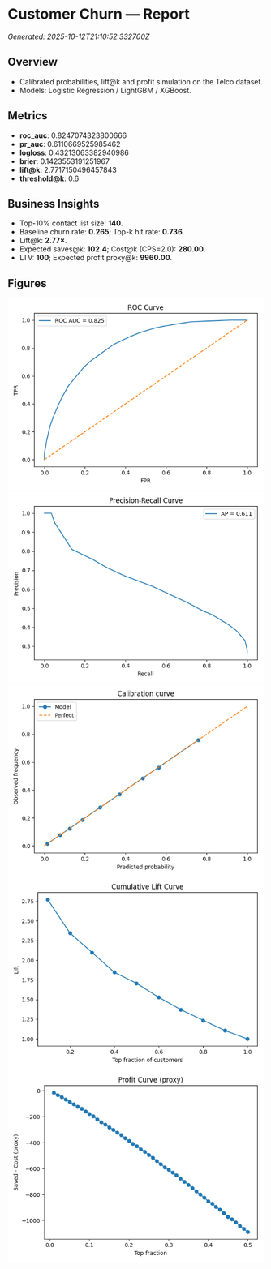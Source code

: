 # Customer Churn — Report

_Generated: 2025-10-12T21:10:52.332700Z_

## Overview
- Calibrated probabilities, lift@k and profit simulation on the Telco dataset.
- Models: Logistic Regression / LightGBM / XGBoost.

## Metrics
- **roc_auc**: 0.8247074323800666
- **pr_auc**: 0.6110669525985462
- **logloss**: 0.43213063382940986
- **brier**: 0.1423553191251967
- **lift@k**: 2.7717150496457843
- **threshold@k**: 0.6

## Business Insights
- Top-10% contact list size: **140**.
- Baseline churn rate: **0.265**; Top-k hit rate: **0.736**.
- Lift@k: **2.77×**.
- Expected saves@k: **102.4**; Cost@k (CPS=2.0): **280.00**.
- LTV: **100**; Expected profit proxy@k: **9960.00**.

## Figures
![roc_curve.png](reports/figures/roc_curve.png)
![pr_curve.png](reports/figures/pr_curve.png)
![calibration_curve.png](reports/figures/calibration_curve.png)
![lift_curve.png](reports/figures/lift_curve.png)
![profit_curve.png](reports/figures/profit_curve.png)